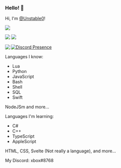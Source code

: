 ### Hello! 👋

Hi, I'm [@Unstable0](https://github.com/Unstable0)!

![](https://komarev.com/ghpvc/?username=Unstable0)

![](https://github-readme-stats.vercel.app/api?username=Unstable0&show_icons=true&theme=dark) ![](https://github-readme-stats.vercel.app/api/top-langs/?username=Unstable0&theme=dark)

<a href="https://discord.com/users/420875438655537162">
  <img src="https://lanyard-profile-readme.vercel.app/api/420875438655537162" align="left" />
</a>

[![Discord Presence](https://lanyard.cnrad.dev/api/420875438655537162
                            )](https://discord.com/users/420875438655537162)

Languages I know:
- Lua
- Python
- JavaScript
- Bash
- Shell
- SQL
- Swift

NodeJSm and more...

Languages I'm learning:
- C#
- C++
- TypeScript
- AppleScript

HTML, CSS, Svelte (Not really a language), and more...

My Discord: xbox#8768
